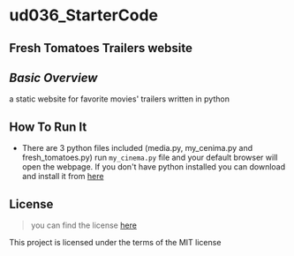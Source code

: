 # ud036_StarterCode
## Fresh Tomatoes Trailers website

## _Basic Overview_
   a static website for favorite movies' trailers written in python

## How To Run It
  - There are 3 python files included (media.py, my_cenima.py and fresh_tomatoes.py) run `my_cinema.py` file and your default browser will open the webpage. If you don't have python installed you can download and install it from [here](https://www.python.org/downloads/)


## License
> you can find the license [here](https://github.com/mezo77/ud036_StarterCode/blob/master/LICENSE.md)

This project is licensed under the terms of the MIT license
